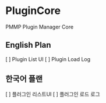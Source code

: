 # PluginCore
PMMP Plugin Manager Core

## English Plan
[ ] Plugin List UI
[ ] Plugin Load Log

## 한국어 플랜
[ ] 플러그인 리스트UI
[ ] 플러그인 로드 로그
